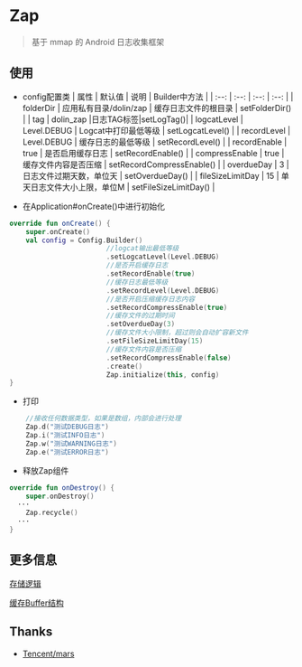 # Zap

> 基于 mmap 的 Android 日志收集框架


## 使用

- config配置类
|	属性	|	默认值	|	说明	|	Builder中方法	|
| :--: | :--: | :--: | :--: |
|	folderDir	|	应用私有目录/dolin/zap	|	缓存日志文件的根目录	| setFolderDir() |
|	tag	|	dolin_zap	|日志TAG标签|setLogTag()|
|	logcatLevel	|	Level.DEBUG	|	Logcat中打印最低等级	| setLogcatLevel() |
|	recordLevel	|	Level.DEBUG	|	缓存日志的最低等级	| setRecordLevel() |
|	recordEnable	|	true	|	是否启用缓存日志	| setRecordEnable() |
|	compressEnable	|	true	|	缓存文件内容是否压缩	| setRecordCompressEnable() |
|	overdueDay	|	3	|	日志文件过期天数，单位天	| setOverdueDay() |
|	fileSizeLimitDay	|	15	|	单天日志文件大小上限，单位M	| setFileSizeLimitDay() |

-  在Application#onCreate()中进行初始化
```kotlin
override fun onCreate() {
	super.onCreate()
	val config = Config.Builder()
						//logcat输出最低等级
						.setLogcatLevel(Level.DEBUG)
						//是否开启缓存日志
						.setRecordEnable(true)
						//缓存日志最低等级
						.setRecordLevel(Level.DEBUG)
						//是否开启压缩缓存日志内容
						.setRecordCompressEnable(true)
						//缓存文件的过期时间
						.setOverdueDay(3)
						//缓存文件大小限制，超过则会自动扩容新文件
						.setFileSizeLimitDay(15)
						//缓存文件内容是否压缩
						.setRecordCompressEnable(false)
						.create()
						Zap.initialize(this, config)
}
```

- 打印
```kotlin
	//接收任何数据类型，如果是数组，内部会进行处理
	Zap.d("测试DEBUG日志")
	Zap.i("测试INFO日志")
	Zap.w("测试WARNING日志")
	Zap.e("测试ERROR日志")
```

- 释放Zap组件
```kotlin
override fun onDestroy() {
	super.onDestroy()
  ···
	Zap.recycle()
  ···
}
```

## 更多信息

[存储逻辑](STORAGE_INFO.md)

[缓存Buffer结构](BUFFER_INFO.md)

## Thanks

- [Tencent/mars](https://github.com/Tencent/mars)